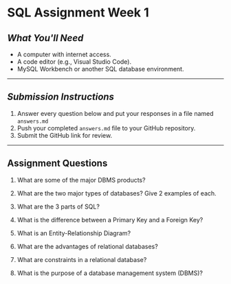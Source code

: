 # SQL Assignment Week 1


## *What You'll Need*
- A computer with internet access.
- A code editor (e.g., Visual Studio Code).
- MySQL Workbench or another SQL database environment.

---



## *Submission Instructions*
1. Answer every question below and put your responses in a file named `answers.md`
2. Push your completed `answers.md` file to your GitHub repository.
3. Submit the GitHub link for review.

---

## **Assignment Questions**

1. What are some of the major DBMS products?

2. What are the two major types of databases? Give 2 examples of each.

3. What are the 3 parts of SQL?

4. What is the difference between a Primary Key and a Foreign Key?

5. What is an Entity-Relationship Diagram?

6. What are the advantages of relational databases?

7. What are constraints in a relational database?
   
8. What is the purpose of a database management system (DBMS)?  

